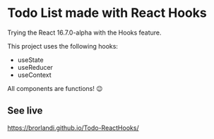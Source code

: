 # Todo List made with React Hooks

Trying the React 16.7.0-alpha with the Hooks feature.

This project uses the following hooks:

- useState
- useReducer
- useContext

All components are functions! :wink:

## See live

https://brorlandi.github.io/Todo-ReactHooks/
